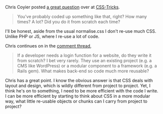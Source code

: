 Chris Coyier posted [a great question](http://css-tricks.com/a-discussion-about-css-reusability/) over at [CSS-Tricks](http://css-tricks.com).

> You've probably coded up something like that, right? How many times? A lot? Did you do it from scratch each time?

I'll be honest, aside from the usual normalise.css I don't re-use much CSS. Unlike PHP or JS, where I re-use a lot of code.

Chris continues on in the [comment thread](http://css-tricks.com/a-discussion-about-css-reusability/#comment-182699),

> If a developer needs a login function for a website, do they write it from scratch? I bet very rarely. They use an existing project (e.g. a CMS like WordPress) or a modular component to a framework (e.g. a Rails gem). What makes back-end so code much more reusable?

Chris has a great point. I know the obvious answer is that CSS deals with layout and design, which is wildly different from project to project. Yet, I think he's on to something, I need to be more efficient with the code I write. I can be more efficient by starting to think about CSS in a more modular way, what little re-usable objects or chunks can I carry from project to project?
